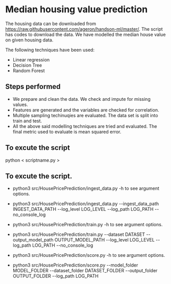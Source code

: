 # Median housing value prediction

The housing data can be downloaded from https://raw.githubusercontent.com/ageron/handson-ml/master/. The script has codes to download the data. We have modelled the median house value on given housing data. 

The following techniques have been used: 

 - Linear regression
 - Decision Tree
 - Random Forest

## Steps performed
 - We prepare and clean the data. We check and impute for missing values.
 - Features are generated and the variables are checked for correlation.
 - Multiple sampling techinuqies are evaluated. The data set is split into train and test.
 - All the above said modelling techniques are tried and evaluated. The final metric used to evaluate is mean squared error.

## To excute the script
python < scriptname.py >
## To excute the script.
- python3 src/HousePricePrediction/ingest_data.py -h to see argument options.
- python3 src/HousePricePrediction/ingest_data.py --ingest_data_path INGEST_DATA_PATH --log_level LOG_LEVEL --log_path LOG_PATH --no_console_log

- python3 src/HousePricePrediction/train.py -h to see argument options.
- python3 src/HousePricePrediction/train.py  --dataset DATASET --output_model_path OUTPUT_MODEL_PATH --log_level LOG_LEVEL --log_path LOG_PATH --no_console_log

- python3 src/HousePricePrediction/score.py -h to see argument options.
- python3 src/HousePricePrediction/score.py --model_folder MODEL_FOLDER --dataset_folder DATASET_FOLDER --output_folder OUTPUT_FOLDER --log_path LOG_PATH

